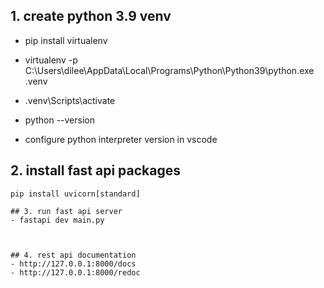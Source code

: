 ## 1. create python 3.9 venv
   - pip install virtualenv
   - virtualenv -p C:\Users\dilee\AppData\Local\Programs\Python\Python39\python.exe .venv
   - .venv\Scripts\activate
   - python --version
   
   - configure  python interpreter version in vscode


## 2. install fast api packages 
   ``` pip install "fastapi[standard]"
   pip install uvicorn[standard]

## 3. run fast api server
   - fastapi dev main.py
   


## 4. rest api documentation
   - http://127.0.0.1:8000/docs
   - http://127.0.0.1:8000/redoc
